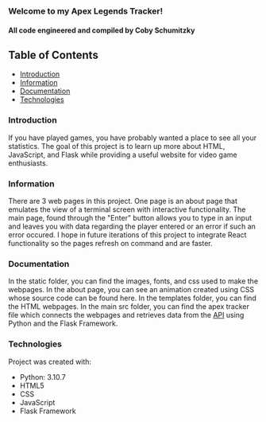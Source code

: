### Welcome to my Apex Legends Tracker!

#### All code engineered and compiled by Coby Schumitzky

## Table of Contents
* [Introduction](#introduction)
* [Information](#information)
* [Documentation](#documentation)
* [Technologies](#technologies)


### Introduction
If you have played games, you have probably wanted a place to see all your statistics. The goal of this project is to learn up more about HTML, JavaScript, and Flask while providing a useful website for video game enthusiasts.


### Information
There are 3 web pages in this project. One page is an about page that emulates the view of a terminal screen with interactive functionality. The main page, found through the "Enter" button allows you to type in an input and leaves you with data regarding the player entered or an error if such an error occured. I hope in future iterations of this project to integrate React functionality so the pages refresh on command and are faster.


### Documentation
In the static folder, you can find the images, fonts, and css used to make the webpages. In the about page, you can see an animation created using CSS whose source code can be found here. In the templates folder, you can find the HTML webpages. In the main src folder, you can find the apex tracker file which connects the webpages and retrieves data from the <a href="tracker.gg">API</a> using Python and the Flask Framework.

### Technologies
Project was created with:
* Python: 3.10.7
* HTML5
* CSS
* JavaScript
* Flask Framework

